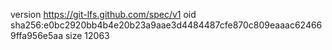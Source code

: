 version https://git-lfs.github.com/spec/v1
oid sha256:e0bc2920bb4b4e20b23a9aae3d4484487cfe870c809eaaac624669ffa956e5aa
size 12063
